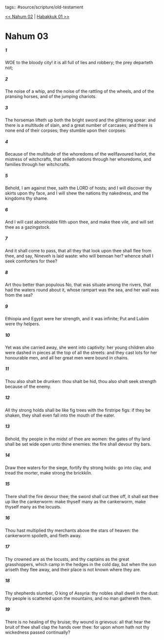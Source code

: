 tags:: #source/scripture/old-testament

[<< Nahum 02](/Old_Testament/34_Nahum/Nahum_02.md) | [Habakkuk 01 >>](/Old_Testament/35_Habakkuk/Habakkuk_01.md)

# Nahum 03

##### 1

WOE to the bloody city! it is all full of lies and robbery; the prey departeth not;

##### 2

The noise of a whip, and the noise of the rattling of the wheels, and of the pransing horses, and of the jumping chariots.

##### 3

The horseman lifteth up both the bright sword and the glittering spear: and there is a multitude of slain, and a great number of carcases; and there is none end of their corpses; they stumble upon their corpses:

##### 4

Because of the multitude of the whoredoms of the wellfavoured harlot, the mistress of witchcrafts, that selleth nations through her whoredoms, and families through her witchcrafts.

##### 5

Behold, I am against thee, saith the LORD of hosts; and I will discover thy skirts upon thy face, and I will shew the nations thy nakedness, and the kingdoms thy shame.

##### 6

And I will cast abominable filth upon thee, and make thee vile, and will set thee as a gazingstock.

##### 7

And it shall come to pass, that all they that look upon thee shall flee from thee, and say, Nineveh is laid waste: who will bemoan her? whence shall I seek comforters for thee?

##### 8

Art thou better than populous No, that was situate among the rivers, that had the waters round about it, whose rampart was the sea, and her wall was from the sea?

##### 9

Ethiopia and Egypt were her strength, and it was infinite; Put and Lubim were thy helpers.

##### 10

Yet was she carried away, she went into captivity: her young children also were dashed in pieces at the top of all the streets: and they cast lots for her honourable men, and all her great men were bound in chains.

##### 11

Thou also shalt be drunken: thou shalt be hid, thou also shalt seek strength because of the enemy.

##### 12

All thy strong holds shall be like fig trees with the firstripe figs: if they be shaken, they shall even fall into the mouth of the eater.

##### 13

Behold, thy people in the midst of thee are women: the gates of thy land shall be set wide open unto thine enemies: the fire shall devour thy bars.

##### 14

Draw thee waters for the siege, fortify thy strong holds: go into clay, and tread the morter, make strong the brickkiln.

##### 15

There shall the fire devour thee; the sword shall cut thee off, it shall eat thee up like the cankerworm: make thyself many as the cankerworm, make thyself many as the locusts.

##### 16

Thou hast multiplied thy merchants above the stars of heaven: the cankerworm spoileth, and flieth away.

##### 17

Thy crowned are as the locusts, and thy captains as the great grasshoppers, which camp in the hedges in the cold day, but when the sun ariseth they flee away, and their place is not known where they are.

##### 18

Thy shepherds slumber, O king of Assyria: thy nobles shall dwell in the dust: thy people is scattered upon the mountains, and no man gathereth them.

##### 19

There is no healing of thy bruise; thy wound is grievous: all that hear the bruit of thee shall clap the hands over thee: for upon whom hath not thy wickedness passed continually?
